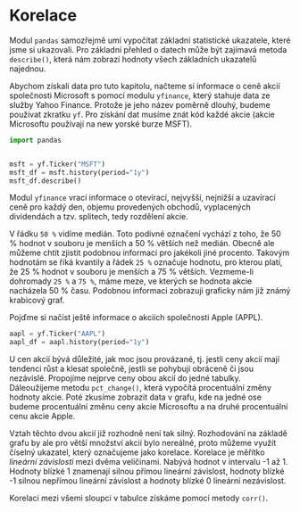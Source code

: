 # Korelace

Modul `pandas` samozřejmě umí vypočítat základní statistické ukazatele, které jsme si ukazovali.
Pro základní přehled o datech může být zajímavá metoda `describe()`, která nám zobrazí hodnoty všech
základních ukazatelů najednou.

Abychom získali data pro tuto kapitolu, načteme si informace o ceně akcií společnosti Microsoft s pomocí
modulu `yfinance`, který stahuje data ze služby Yahoo Finance. Protože je jeho název poměrně dlouhý, budeme používat
zkratku `yf`. Pro získání dat musíme znát kód každé akcie (akcie Microsoftu používají na new yorské burze MSFT).

```py
import pandas


msft = yf.Ticker("MSFT")
msft_df = msft.history(period="1y")
msft_df.describe()
```

Modul `yfinance` vrací informace o otevírací, nejvyšší, nejnižší a uzavírací ceně pro každý den, objemu provedených obchodů, vyplacených dividendách a tzv. splitech, tedy rozdělení akcie.

V řádku `50 %` vidíme medián. Toto podivné označení vychází z toho, že 50 % hodnot v souboru je menších a 50 % větších než medián. Obecně ale můžeme chtít zjistit podobnou informaci pro jakékoli jiné procento. Takovým hodnotám se říká kvantily a řádek `25 %` označuje hodnotu, pro kterou platí, že 25 % hodnot v souboru je menších a 75 % větších. Vezmeme-li dohromady `25 %` a `75 %`, máme meze, ve kterých se hodnota akcie nacházela 50 % času. Podobnou informaci zobrazuji graficky nám již známý krabicový graf.

Pojďme si načíst ještě informace o akciích společnosti Apple (APPL).

```py
aapl = yf.Ticker("AAPL")
aapl_df = aapl.history(period="1y")
```

U cen akcií bývá důležité, jak moc jsou provázané, tj. jestli ceny akcií mají tendenci růst a klesat společně, jestli se pohybují obráceně či jsou nezávislé. Propojíme nejprve ceny obou akcií do jedné tabulky. Dáleoužijeme metodu `pct_change()`, která vypočítá procentuální změny hodnoty akcie. Poté zkusíme zobrazit data v grafu, kde na jedné ose budeme procentuální změnu ceny akcie Microsoftu a na druhé procentuální cenu akcie Apple.

Vztah těchto dvou akcií již rozhodně není tak silný. Rozhodování na základě grafu by ale pro větší množství akcií bylo nereálné, proto můžeme využít číselný ukazatel, který označujeme jako korelace. Korelace je měřítko *lineární závislosti* mezi dvěma veličinami. Nabývá hodnot v intervalu -1 až 1. Hodnoty blízké 1 znamenají silnou přímou lineární závislost, hodnoty blízké -1 silnou nepřímou lineární závislost a hodnoty blízké 0 lineární nezávislost.

Korelaci mezi všemi sloupci v tabulce získáme pomocí metody `corr()`.

